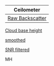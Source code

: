 | Ceilometer |
|--|
| <a href="http://www.met.reading.ac.uk/micromet/raw-backscatter">Raw Backscatter</a>

<a href="http://www.met.reading.ac.uk/micromet/backscatter-cbh">Cloud base height</a>

<a href="http://www.met.reading.ac.uk/micromet/smoothed/">smoothed</a>

<a href="http://www.met.reading.ac.uk/micromet/noise-filtered/">SNR filtered</a>

MH

&nbsp;

&nbsp;
